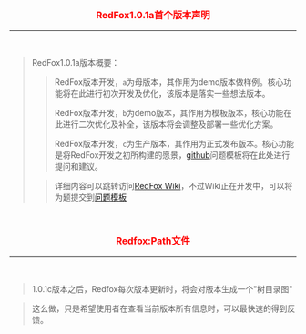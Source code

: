 <br>

<h3 align="center"><font color="red">RedFox1.0.1a首个版本声明</font></h3>

<hr>

<br>

> RedFox1.0.1a版本概要：
>
> > RedFox版本开发，`a`为母版本，其作用为demo版本做样例。核心功能将在此进行初次开发及优化，该版本是落实一些想法版本。
> >
> > RedFox版本开发，`b`为demo版本，其作用为模板版本，核心功能在此进行二次优化及补全，该版本将会调整及部署一些优化方案。
> >
> > RedFox版本开发，`c`为生产版本，其作用为正式发布版本。核心功能是将RedFox开发之初所构建的愿景，[github](https://github.com/haitanghuadeng/Redfox/issues)问题模板将在此处进行提问和建议。
>
> > 详细内容可以跳转访问[RedFox Wiki](https://github.com/haitanghuadeng/Redfox/wiki)，不过Wiki正在开发中，可以将为题提交到[问题模板](https://github.com/haitanghuadeng/Redfox/issues)

<br>

<h3 align="center"><font color="red">Redfox:Path文件</font></h3>

<hr>

<br>

> 1.0.1c版本之后，Redfox每次版本更新时，将会对版本生成一个"树目录图"

> 这么做，只是希望使用者在查看当前版本所有信息时，可以最快速的得到反馈。

<br>

